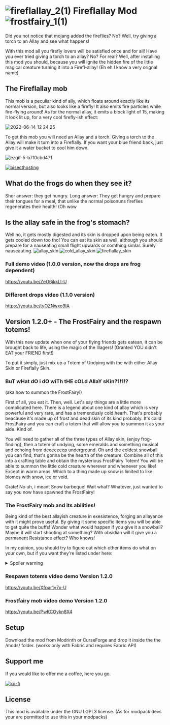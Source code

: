 # ![fireflallay_2(1)](https://user-images.githubusercontent.com/29462910/175810688-41966211-aefe-4abc-856d-c62e8e3a49c3.png) Fireflallay Mod ![frostfairy_1(1)](https://user-images.githubusercontent.com/29462910/175810686-ccf0ee79-3189-48df-b4b4-fa188f6ac14d.png)



Did you not notice that mojang added the fireflies? No? Well, try giving a torch to an Allay and see what happens! 

With this mod all you firefly lovers will be satisfied once and for all! Have you ever tried giving a torch to an allay? No? For real? Well, after installing this mod you should, because you will ignite the hidden fire of the little magical creature turning it into a Firefl-allay! (Eh eh I know a very orignal name)

## The Fireflallay mob

This mob is a peculiar kind of ally, which floats around exactly like its normal version, but also looks like a firefly! It also emits fire particles while fire-flying around! As for the normal allay, it emits a block light of 15, making it look lit up, for a very cool firefly-ish effect:

![2022-06-14_12 24 25](https://user-images.githubusercontent.com/29462910/173558370-f8b7a7c1-eb6f-42d2-b224-238b20057973.png)

To get this mob you will need an Allay and a torch. Giving a torch to the Allay will make it turn into a Fireflally. If you want your blue friend back, just give it a water bucket to cool him down.

![ezgif-5-b7f0cbd471](https://user-images.githubusercontent.com/29462910/173579279-d7b0d585-f01f-499e-8676-33a8a93a1406.gif)

[![bisecthosting](https://www.bisecthosting.com/partners/custom-banners/e9c85d2a-cafa-4e2f-98bf-4f62bd9e951c.png)](https://www.bisecthosting.com/LightDev)

## What do the frogs do when they see it?

Shor answer: they get hungry.
Long answer: They get hungry and prepare their tongues for a meal, that unlike the normal poisonuns fireflies regenerates their health! (Oh wow

## Is the allay safe in the frog's stomach?

Well no, it gets mostly digested and its skin is dropped upon being eaten. It gets cooled down too tho! You can eat its skin as well, although you should prepare for a nauseating small flight upwards or somthing simlar. Surely nauseauting. 
![allay_skin](https://user-images.githubusercontent.com/29462910/174439074-cff6f19f-5594-4fc1-9aaa-41c61328470e.png)
![cold_allay_skin](https://user-images.githubusercontent.com/29462910/174439076-669e4795-e138-4dda-abb3-1cdf0d39eece.png)
![fireflallay_skin](https://user-images.githubusercontent.com/29462910/174439077-5f3b3ee4-1d09-4fd7-b8ec-1c6084018d56.png)

### Full demo video (1.0.0 version, now the drops are frog dependent)
https://youtu.be/ZeO6jkkLl-U

### Different drops video (1.1.0 version)
https://youtu.be/tyOZNwxo9IA

## Version 1.2.0+ - The FrostFairy and the respawn totems!

With this new update when one of your flying friends gets eatean, it can be brought back to life, using the magic of the Illagers! (Granted YOU didn't EAT your FRIEND first!)

To put it simply, just mix up a Totem of Undying with the with either Allay Skin or Fireflally Skin.
 

### BuT wHat dO i dO wiTh tHE cOLd AllaY sKin?1!1!?
(aka how to summon the FrostFairy!)

First of all, you eat it. Then, well. Let's say things are a little more complicated here. There is a legend about one kind of allay which is very powerful and very rare, and has a tremendusly cold hearh.
That's probably beacause it's made up of frost and dead skin of its kind probably. It's calld FrostFairy and you can craft a totem that will allow you to summon it as your aide. Kind of.

You will need to gather all of the three types of Allay skin, (enjoy frog-finding), then a totem of undying, some emeralds and something musical and echoing from deeeeeeep underground. Oh and the coldest snowball you can find, that's gonna be the hearth of the creature.
Combine all of this into a crafting table and obtain the mysterious FrostFairy Totem! You will be able to summon the little cold creature wherever and whenever you like! Except in warm areas. Which to a thing made up snow is limited to like biomes with snow, ice or void.

Grate! No uh, i meant Snow barbeque! Wait what? Whatever, just wanted to say you now have spawned the FrostFairy!

### The FrostFairy mob and its abilities!

Being kind of the best allayish creature in exesistence, forging an allayance with it might prove useful. By giving it some specific items you will be able to get quite the buffs! Wonder what would happen if you give it a snowball? Maybe it will start shooting at something? With obsidian will it give you a permanent Resistance effect? Who knows!

In my opinion, you should try to figure out which other items do what on your own, but if you want they're listed under here:
<details>
  <summary>Spoiler warning</summary>
  
    Snowball: It will start attacking mobs kinda like the Snowgolem
    Obsidian: It will give a Resistance I effect if you remain in a 8-block radious
    Sugar: It will give a Speed I effect if you remain in a 8-block radious
    Rabbit Foot: It will give a Jump Boost I effect if you remain in a 8-block radious
    Feather: It will give a Slow Falling I effect if you remain in a 8-block radious
    Blue Ice: It will make you truly invisible (no particles) for 30 seconds, and consumes the item.

  
</details>

### Respawn totems video demo Version 1.2.0
https://youtu.be/Xfpar1v7x-U

### Frostfairy mob video demo Version 1.2.0
https://youtu.be/PwKCOykn8X4


## Setup

Download the mod from Modrinth or CurseForge and drop it inside the the /mods/ folder. (works only with Fabric and requires Fabric API)

## Support me
If you would like to offer me a coffee, here you go.

[![ko-fi](https://ko-fi.com/img/githubbutton_sm.svg)](https://ko-fi.com/S6S88307C)

## License

This mod is available under the GNU LGPL3 license. (As for modpack devs your are permitted to use this in your modpacks)
